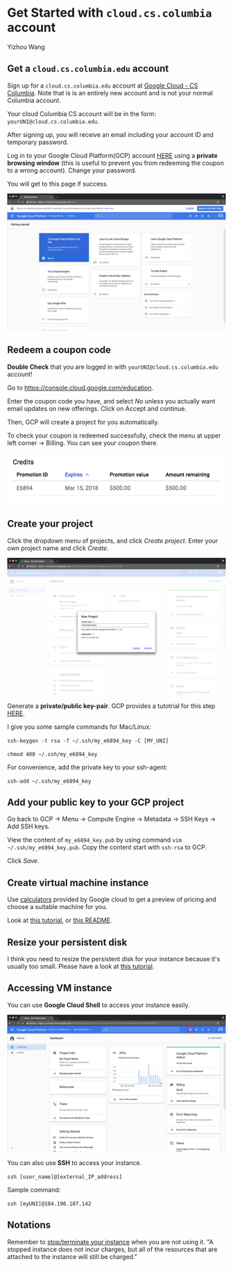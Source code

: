 # Get Started with `cloud.cs.columbia` account

Yizhou Wang

## Get a `cloud.cs.columbia.edu` account

Sign up for a `cloud.cs.columbia.edu` account at [Google Cloud - CS Columbia](https://www.cs.columbia.edu/auth/cloud). Note that is is an entirely new account and is not your normal Columbia account. 

Your cloud Columbia CS account will be in the form: `yourUNI@cloud.cs.columbia.edu`. 

After signing up, you will receive an email including your account ID and temporary password. 

Log in to your Google Cloud Platform(GCP) account [HERE](https://console.cloud.google.com/) using a **private browsing window** (this is useful to prevent you from redeeming the coupon to a wrong account). Change your password. 

You will get to this page if success. 

![GCP Start](https://github.com/llcao/cu17/blob/master/install_googlecloud/img/gcp_start.png)

## Redeem a coupon code

**Double Check** that you are logged in with `yourUNI@cloud.cs.columbia.edu` account!

Go to https://console.cloud.google.com/education. 

Enter the coupon code you have, and select *No* unless you actually want email updates on new offerings. Click on Accept and continue.

Then, GCP will create a project for you automatically.

To check your coupon is redeemed successfully, check the menu at upper left corner -> Billing. You can see your coupon there.

![coupon](https://github.com/llcao/cu17/blob/master/install_googlecloud/img/coupon.png)

## Create your project

Click the dropdown menu of projects, and click *Create project*. Enter your own project name and click *Create*.

![new project](https://github.com/llcao/cu17/blob/master/install_googlecloud/img/new_project_1.png)

Generate a **private/public key-pair**. GCP provides a tutotrial for this step [HERE](https://cloud.google.com/compute/docs/instances/adding-removing-ssh-keys#createsshkeys).

I give you some sample commands for Mac/Linux:

``ssh-keygen -t rsa -f ~/.ssh/my_e6894_key -C [MY_UNI]``

``chmod 400 ~/.ssh/my_e6894_key``

For convenience, add the private key to your ssh-agent:

``ssh-add ~/.ssh/my_e6894_key``

## Add your public key to your GCP project

Go back to GCP -> Menu -> Compute Engine -> Metadata -> SSH Keys -> Add SSH keys.

View the content of `my_e6894_key.pub` by using command `vim ~/.ssh/my_e6894_key.pub`. Copy the content start with `ssh-rsa` to GCP. 

Click *Save*.

## Create virtual machine instance

Use [calculators](https://cloud.google.com/pricing/calculators) provided by Google cloud to get a preview of pricing and choose a suitable machine for you.

Look at [this tutorial](https://cloud.google.com/compute/docs/gpus/add-gpus), or [this README](https://github.com/llcao/cu17/blob/master/install_googlecloud/install_gcloud.md).

## Resize your persistent disk

I think you need to resize the persistent disk for your instance because it's usually too small. Please have a look at [this tutorial](https://cloud.google.com/compute/docs/disks/add-persistent-disk).

## Accessing VM instance

You can use **Google Cloud Shell** to access your instance easily.

![gshell](https://github.com/llcao/cu17/blob/master/install_googlecloud/img/gshell.png)

You can also use **SSH** to access your instance.

`ssh [user_name]@[external_IP_address]`

Sample command:

`ssh [myUNI]@104.196.107.142`

## Notations

Remember to [stop/terminate your instance](https://cloud.google.com/compute/docs/instances/stopping-or-deleting-an-instance) when you are not using it. "A stopped instance does not incur charges, but all of the resources that are attached to the instance will still be charged." 
